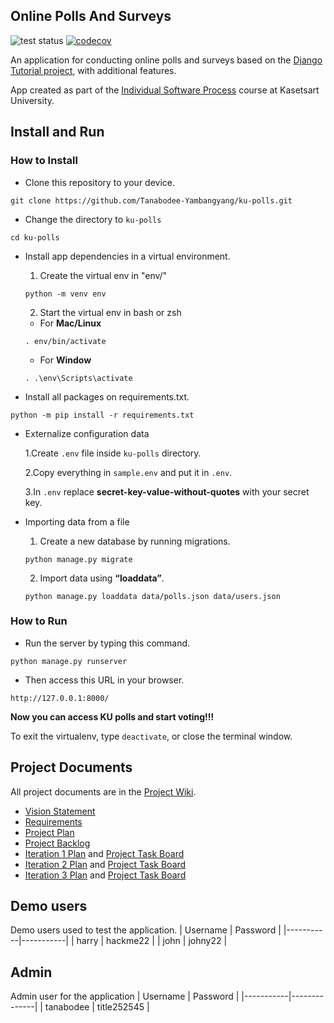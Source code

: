 ## Online Polls And Surveys
![test status](https://github.com/Tanabodee-Yambangyang/ku-polls/actions/workflows/test.yml/badge.svg)
[![codecov](https://codecov.io/gh/Tanabodee-Yambangyang/ku-polls/branch/main/graph/badge.svg?token=KYRQ7VAR8Z)](https://codecov.io/gh/Tanabodee-Yambangyang/ku-polls)

An application for conducting online polls and surveys based
on the [Django Tutorial project][django-tutorial], with
additional features.

App created as part of the [Individual Software Process](
https://cpske.github.io/ISP) course at Kasetsart University.

## Install and Run

### How to Install

* Clone this repository to your device.
``` 
git clone https://github.com/Tanabodee-Yambangyang/ku-polls.git
```
* Change the directory to `ku-polls`
```
cd ku-polls
```
* Install app dependencies in a virtual environment.

  1. Create the virtual env in "env/"
  
  ```
  python -m venv env 
  ```
  
  2. Start the virtual env in bash or zsh
  
  - For **Mac/Linux**
  ```
  . env/bin/activate
  ```
  
  - For **Window**
  ```
  . .\env\Scripts\activate
  ```
  
* Install all packages on requirements.txt.
``` 
python -m pip install -r requirements.txt
``` 

* Externalize configuration data
 
  1.Create `.env` file inside `ku-polls` directory. 
  
  2.Copy everything in `sample.env` and put it in `.env`.
  
  3.In `.env` replace **secret-key-value-without-quotes** with your secret key.
  
* Importing data from a file

  1. Create a new database by running migrations.
  ```
  python manage.py migrate
  ```
  
  2. Import data using **“loaddata”**.
  ```
  python manage.py loaddata data/polls.json data/users.json
  ```
  
### How to Run

* Run the server by typing this command.
``` 
python manage.py runserver
``` 
* Then access this URL in your browser.
``` 
http://127.0.0.1:8000/
``` 

**Now you can access KU polls and start voting!!!**

To exit the virtualenv, type `deactivate`, or close the terminal window.

## Project Documents

All project documents are in the [Project Wiki](../../wiki/Home).

- [Vision Statement](../../wiki/Vision%20Statement)
- [Requirements](../../wiki/Requirements)
- [Project Plan](../../wiki/Development%20Plan)
- [Project Backlog](https://github.com/users/Tanabodee-Yambangyang/projects/4/views/1)
- [Iteration 1 Plan](../../wiki/Iteration%201%20Plan) and [Project Task Board](https://github.com/users/Tanabodee-Yambangyang/projects/4/views/2?filterQuery=iteration%3A%22Iteration+1%22)
- [Iteration 2 Plan](https://github.com/Tanabodee-Yambangyang/ku-polls/wiki/Iteration-2-Plan) and [Project Task Board](https://github.com/users/Tanabodee-Yambangyang/projects/4/views/3)
- [Iteration 3 Plan](https://github.com/Tanabodee-Yambangyang/ku-polls/wiki/Iteration-3-Plan) and [Project Task Board](https://github.com/users/Tanabodee-Yambangyang/projects/4/views/4)

[django-tutorial]: https://www.djangoproject.com/

## Demo users 

Demo users used to test the application.
| Username  | Password  |
|-----------|-----------|
|   harry   | hackme22  |
|   john    | johny22   |

## Admin

Admin user for the application
| Username  |   Password   |
|-----------|--------------|
| tanabodee |  title252545 |
